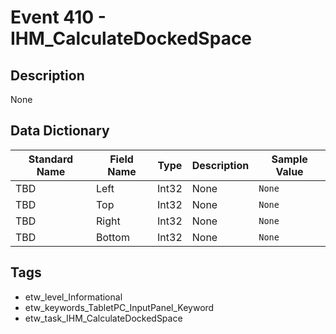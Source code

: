 # Event 410 - IHM_CalculateDockedSpace

## Description
None

## Data Dictionary
|Standard Name|Field Name|Type|Description|Sample Value|
|---|---|---|---|---|
|TBD|Left|Int32|None|`None`|
|TBD|Top|Int32|None|`None`|
|TBD|Right|Int32|None|`None`|
|TBD|Bottom|Int32|None|`None`|

## Tags
* etw_level_Informational
* etw_keywords_TabletPC_InputPanel_Keyword
* etw_task_IHM_CalculateDockedSpace